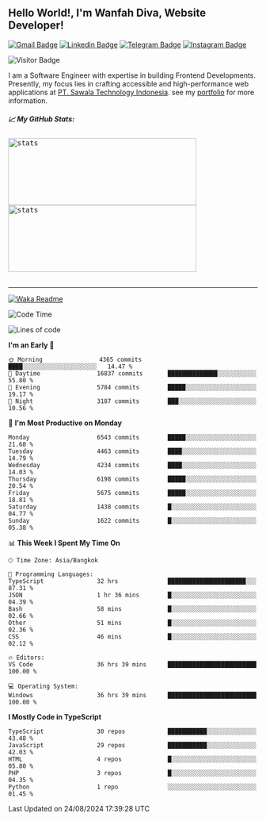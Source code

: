 ## Hello World!, I'm Wanfah Diva, Website Developer!

[![Gmail Badge](https://img.shields.io/badge/-Gmail-white?style=plastic&logo=Gmail&link=mailto:aditputrafirmansyah@gmail.com)](mailto:wanfahdivaa@gmail.com)
[![Linkedin Badge](https://img.shields.io/badge/-LinkedIn-blue?style=plastic&logo=Linkedin&link=https://www.linkedin.com/in/aditputrafirmansyah/)](https://www.linkedin.com/in/wanfahdiva/)
[![Telegram Badge](https://img.shields.io/badge/-Telegram-blue?style=plastic&logo=telegram&link=https://t.me/Adithya_13)](https://t.me/wanfahdiva)
[![Instagram Badge](https://img.shields.io/badge/-Instagram-white?style=plastic&logo=instagram&link=https://www.instagram.com/adithya_firmansyahputra/)](https://www.instagram.com/wnfhdva/)

![Visitor Badge](https://visitor-badge.laobi.icu/badge?page_id=wanfahdiva.wanfahdiva)

<p>
I am a Software Engineer with expertise in building Frontend Developments.
Presently, my focus lies in crafting accessible and high-performance web applications at  <a href="https://sawala/tech" target="_blank">PT. Sawala Technology Indonesia</a>. see my <a href="https://wanfahdiva.me" target="_blank">portfolio</a> for more information.
</p>

<h5 align="left">
  
📈 **My GitHub Stats:**

</h5>

<div align="left">
<kbd>
    <img height="135em" width="380em" alt="stats" src="https://github-readme-streak-stats.herokuapp.com?user=wanfahdiva&theme=tokyonight_duo&hide_border=true&dates=27DDC9" />
</kbd>
<kbd>
    <img height="135em" width="380em" alt="stats" src="https://github-readme-activity-graph.vercel.app/graph?username=wanfahdiva&theme=react&hide_title=true"></kbd>
</div>

<br />

---

[![Waka Readme](https://github.com/wanfahdiva/wanfahdiva/actions/workflows/waka.yml/badge.svg)](https://github.com/wanfahdiva/wanfahdiva/actions/workflows/waka.yml)

<!--START_SECTION:waka-->
![Code Time](http://img.shields.io/badge/Code%20Time-948%20hrs%2045%20mins-blue)

![Lines of code](https://img.shields.io/badge/From%20Hello%20World%20I%27ve%20Written-19.3%20million%20lines%20of%20code-blue)

**I'm an Early 🐤** 

```text
🌞 Morning                4365 commits        ████░░░░░░░░░░░░░░░░░░░░░   14.47 % 
🌆 Daytime                16837 commits       ██████████████░░░░░░░░░░░   55.80 % 
🌃 Evening                5784 commits        █████░░░░░░░░░░░░░░░░░░░░   19.17 % 
🌙 Night                  3187 commits        ███░░░░░░░░░░░░░░░░░░░░░░   10.56 % 
```
📅 **I'm Most Productive on Monday** 

```text
Monday                   6543 commits        █████░░░░░░░░░░░░░░░░░░░░   21.68 % 
Tuesday                  4463 commits        ████░░░░░░░░░░░░░░░░░░░░░   14.79 % 
Wednesday                4234 commits        ████░░░░░░░░░░░░░░░░░░░░░   14.03 % 
Thursday                 6198 commits        █████░░░░░░░░░░░░░░░░░░░░   20.54 % 
Friday                   5675 commits        █████░░░░░░░░░░░░░░░░░░░░   18.81 % 
Saturday                 1438 commits        █░░░░░░░░░░░░░░░░░░░░░░░░   04.77 % 
Sunday                   1622 commits        █░░░░░░░░░░░░░░░░░░░░░░░░   05.38 % 
```


📊 **This Week I Spent My Time On** 

```text
🕑︎ Time Zone: Asia/Bangkok

💬 Programming Languages: 
TypeScript               32 hrs              ██████████████████████░░░   87.31 % 
JSON                     1 hr 36 mins        █░░░░░░░░░░░░░░░░░░░░░░░░   04.39 % 
Bash                     58 mins             █░░░░░░░░░░░░░░░░░░░░░░░░   02.66 % 
Other                    51 mins             █░░░░░░░░░░░░░░░░░░░░░░░░   02.36 % 
CSS                      46 mins             █░░░░░░░░░░░░░░░░░░░░░░░░   02.12 % 

🔥 Editors: 
VS Code                  36 hrs 39 mins      █████████████████████████   100.00 % 

💻 Operating System: 
Windows                  36 hrs 39 mins      █████████████████████████   100.00 % 
```

**I Mostly Code in TypeScript** 

```text
TypeScript               30 repos            ███████████░░░░░░░░░░░░░░   43.48 % 
JavaScript               29 repos            ███████████░░░░░░░░░░░░░░   42.03 % 
HTML                     4 repos             █░░░░░░░░░░░░░░░░░░░░░░░░   05.80 % 
PHP                      3 repos             █░░░░░░░░░░░░░░░░░░░░░░░░   04.35 % 
Python                   1 repo              ░░░░░░░░░░░░░░░░░░░░░░░░░   01.45 % 
```




 Last Updated on 24/08/2024 17:39:28 UTC
<!--END_SECTION:waka-->
